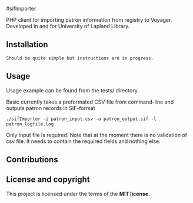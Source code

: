 #sifImporter


PHP client for importing patron information from registry to Voyager. Developed in and for University of Lapland Library.

## Installation

```
Should be quite simple but instructions are in progress.
```

## Usage

Usage example can be found from the tests/ directory.

Basic currently takes a preformated CSV file from command-line and outputs patron records in SIF-format

```
./sifImporter -i patron_input.csv -o patron_output.sif -l patron_logfile.log
```
Only input file is required. Note that at the moment there is no validation of csv file. It needs to contain the required fields and nothing else.


## Contributions

## License and copyright

This project is licensed under the terms of the **MIT license**.
